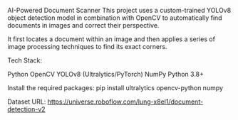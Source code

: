 AI-Powered Document Scanner
This project uses a custom-trained YOLOv8 object detection model in combination with OpenCV to automatically find documents in images and correct their perspective.

It first locates a document within an image and then applies a series of image processing techniques to find its exact corners. 

Tech Stack:
   
   Python
   OpenCV
   YOLOv8 (Ultralytics/PyTorch)
   NumPy
   Python 3.8+

Install the required packages: pip install ultralytics opencv-python numpy


Dataset URL: https://universe.roboflow.com/lung-x8el1/document-detection-v2
